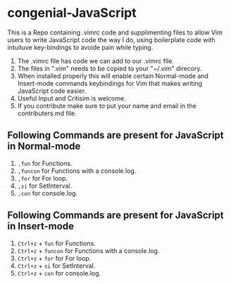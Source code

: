 # congenial-JavaScript
This is a Repo containing .vimrc code and supplimenting files to allow Vim users to write JavaScript code the way I do, using boilerplate code with intuituve key-bindings to avoide pain while typing.

1. The .vimrc file has code we can add to our .vimrc file.  
2. The files in ".vim" needs to be copied to your "~/.vim" direcory.  
3. When installed properly this will enable certain Normal-mode and Insert-mode commands keybindings for Vim that makes writing JavaScript code easier.
4. Useful Input and Critisim is welcome.
5. If you contribute make sure to put your name and email in the contributers.md file.

## Following Commands are present for JavaScript in Normal-mode
1. `,fun` for Functions.
2. `,funcon` for Functions with a console.log.
3. `,for` for For loop.
4. `,si` for SetInterval.
5. `,con` for console.log.

## Following Commands are present for JavaScript in Insert-mode
1. `Ctrl+z` + `fun` for Functions.
2. `Ctrl+z` + `funcon` for Functions with a console.log.
3. `Ctrl+z` + `for` for For loop.
4. `Ctrl+z` + `si` for SetInterval.
5. `Ctrl+z` + `con` for console.log.
